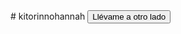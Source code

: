 

<html># kitorinnohannah
  
<head>
  <meta charset="utf-8">
  <meta name="viewport" content="width=device-width">
  <title>JS Bin</title>
  <style>

  </style>
</head>
<body>
<button onclick="location.href='index.html'">Llévame a otro lado</button>
</body>
</html>

